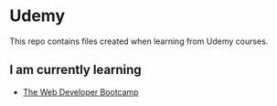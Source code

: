 # Udemy
This repo contains files created when learning from Udemy courses.

## I am currently learning
- [The Web Developer Bootcamp](Web%20Developer%20Bootcamp)
